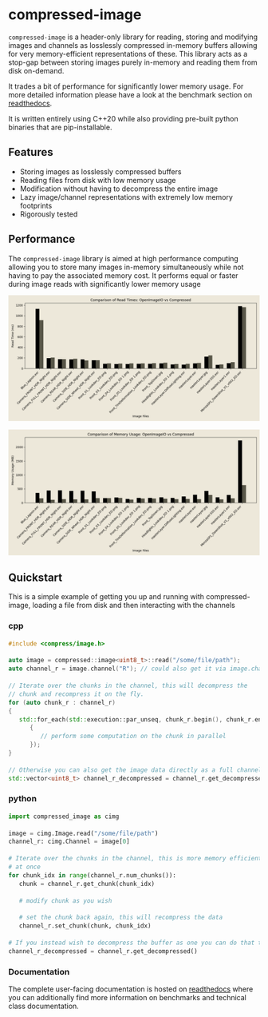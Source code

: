# compressed-image

``compressed-image`` is a header-only library for reading, storing and modifying images and channels as losslessly compressed in-memory buffers
allowing for very memory-efficient representations of these. This library acts as a stop-gap between storing images purely
in-memory and reading them from disk on-demand. 

It trades a bit of performance for significantly lower memory usage. For more detailed
information please have a look at the benchmark section on [readthedocs](https://compressed-image.readthedocs.io/).

It is written entirely using C++20 while also providing pre-built python binaries that are pip-installable.

## Features

- Storing images as losslessly compressed buffers
- Reading files from disk with low memory usage
- Modification without having to decompress the entire image
- Lazy image/channel representations with extremely low memory footprints
- Rigorously tested

## Performance

The ``compressed-image`` library is aimed at high performance computing allowing you to store many images in-memory
simultaneously while not having to pay the associated memory cost. It performs equal or faster during image reads
with significantly lower memory usage

![A graph showing the relationship of decoding speed using OpenImageIO vs compressed::image showing roughly equal performance](docs/images/bench/oiio_vs_compressed.png)

![A graph showing the relationship of memory usage during read using OpenImageIO vs compressed::image showing significantly lower usage with compressed::image](docs/images/bench/oiio_vs_compressed_mem_usage.png)


## Quickstart

This is a simple example of getting you up and running with compressed-image, loading a file from disk and then interacting
with the channels

### cpp
```cpp
#include <compress/image.h>

auto image = compressed::image<uint8_t>::read("/some/file/path");
auto channel_r = image.channel("R"); // could also get it via image.channel(0)

// Iterate over the chunks in the channel, this will decompress the 
// chunk and recompress it on the fly.
for (auto chunk_r : channel_r)
{
   std::for_each(std::execution::par_unseq, chunk_r.begin(), chunk_r.end(), [](auto& pixel)
      {
         // perform some computation on the chunk in parallel
      });
}

// Otherwise you can also get the image data directly as a full channel. Although this is less memory efficient
std::vector<uint8_t> channel_r_decompressed = channel_r.get_decompressed();
```

### python
```py    
import compressed_image as cimg

image = cimg.Image.read("/some/file/path")
channel_r: cimg.Channel = image[0]

# Iterate over the chunks in the channel, this is more memory efficient than decompressing all the data
# at once
for chunk_idx in range(channel_r.num_chunks()):
   chunk = channel_r.get_chunk(chunk_idx)

   # modify chunk as you wish

   # set the chunk back again, this will recompress the data
   channel_r.set_chunk(chunk, chunk_idx)

# If you instead wish to decompress the buffer as one you can do that too:
channel_r_decompressed = channel_r.get_decompressed()
```

### Documentation

The complete user-facing documentation is hosted on [readthedocs](https://compressed-image.readthedocs.io/) where you can additionally find more information on benchmarks and technical class documentation.